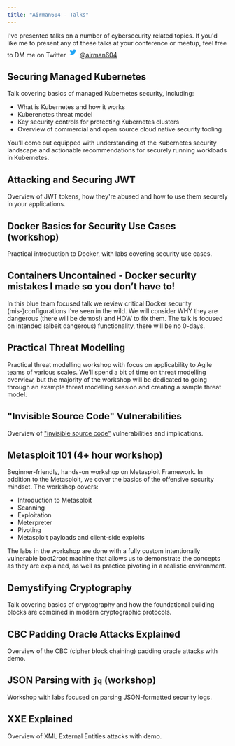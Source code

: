 ```yaml
---
title: "Airman604 - Talks"
---
```


I've presented talks on a number of cybersecurity related topics. If you'd like me to present
any of these talks at your conference or meetup, feel free to DM me on Twitter
![Twitter](images/twitter_logo_24.png) [@airman604](https://twitter.com/airman604)

## Securing Managed Kubernetes

Talk covering basics of managed Kubernetes security, including:

- What is Kubernetes and how it works
- Kuberenetes threat model
- Key security controls for protecting Kubernetes clusters
- Overview of commercial and open source cloud native security tooling

You’ll come out equipped with understanding of the Kubernetes security landscape and actionable
recommendations for securely running workloads in Kubernetes.

## Attacking and Securing JWT

Overview of JWT tokens, how they're abused and how to use them securely in your applications.

## Docker Basics for Security Use Cases (workshop)

Practical introduction to Docker, with labs covering security use cases.

## Containers Uncontained - Docker security mistakes I made so you don’t have to!

In this blue team focused talk we review critical Docker security (mis-)configurations I’ve
seen in the wild. We will consider WHY they are dangerous (there will be demos!) and HOW to
fix them. The talk is focused on intended (albeit dangerous) functionality, there will be no
0-days.

## Practical Threat Modelling

Practical threat modelling workshop with focus on applicability to Agile teams of various
scales. We’ll spend a bit of time on threat modelling overview, but the majority of the
workshop will be dedicated to going through an example threat modelling session and
creating a sample threat model.

## "Invisible Source Code" Vulnerabilities

Overview of ["invisible source code"](https://trojansource.codes) vulnerabilities and implications.

## Metasploit 101 (4+ hour workshop)

Beginner-friendly, hands-on workshop on Metasploit Framework. In addition to the Metasploit,
we cover the basics of the offensive security mindset. The workshop covers:

- Introduction to Metasploit
- Scanning
- Exploitation
- Meterpreter
- Pivoting
- Metasploit payloads and client-side exploits

The labs in the workshop are done with a fully custom intentionally vulnerable boot2root
machine that allows us to demonstrate the concepts as they are explained, as well as
practice pivoting in a realistic environment.

## Demystifying Cryptography

Talk covering basics of cryptography and how the foundational building blocks are combined in
modern cryptographic protocols.

## CBC Padding Oracle Attacks Explained

Overview of the CBC (cipher block chaining) padding oracle attacks with demo.

## JSON Parsing with `jq` (workshop)

Workshop with labs focused on parsing JSON-formatted security logs.

## XXE Explained

Overview of XML External Entities attacks with demo.
